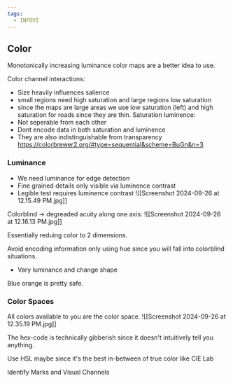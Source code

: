 ```yaml
---
tags:
  - INFOVI
---
```

## Color
Monotonically increasing luminance color maps are a better idea to use.

Color channel interactions:
- Size heavily influences salience
- small regions need high saturation and large regions low saturation
- since the maps are large areas we use low saturation (left) and high saturation for roads since they are thin.
Saturation luminence:
- Not seperable from each other
- Dont encode data in both saturation and luminence
- They are also indistinguishable from transparency
https://colorbrewer2.org/#type=sequential&scheme=BuGn&n=3

### Luminance
- We need luminance for edge detection
- Fine grained details only visible via luminence contrast
- Legible test requires luminence contrast
![[Screenshot 2024-09-26 at 12.15.49 PM.jpg]]

Colorblind -> degreaded acuity along one axis: ![[Screenshot 2024-09-26 at 12.16.13 PM.jpg]]

Essentially reduing color to 2 dimensions.

Avoid encoding information only using hue since you will fall into colorblind situations.
- Vary luminance and change shape

Blue orange is pretty safe.

### Color Spaces

All colors available to you are the color space.
![[Screenshot 2024-09-26 at 12.35.19 PM.jpg]]

The hex-code is technically gibberish since it doesn't intuitively tell you anything.

Use HSL maybe since it's the best in-between of true color like CIE Lab

Identify Marks and Visual Channels